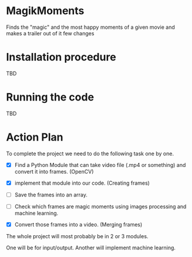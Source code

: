 # MagikMoments

Finds the "magic" and the most happy moments of a given movie and makes a trailer out of it
few changes

# Installation procedure

TBD

# Running the code

TBD

# Action Plan

To complete the project we need to do the following task one by one.

- [x] Find a Python Module that can take video file (.mp4 or something) and convert it into frames. (OpenCV)

- [x] implement that module into our code. (Creating frames)

- [ ] Save the frames into an array.

- [ ] Check which frames are magic moments using images processing and machine learning.

- [x] Convert those frames into a video. (Merging frames)

The whole project will most probably be in 2 or 3 modules.

One will be for input/output. Another will implement machine learning.
